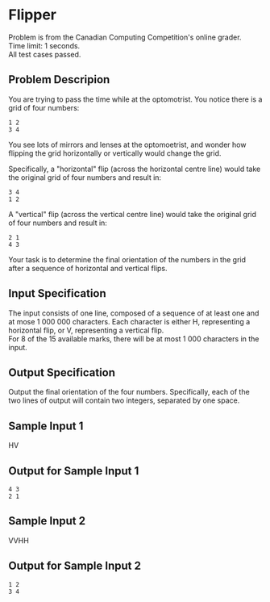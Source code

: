 # Flipper
Problem is from the Canadian Computing Competition's online grader.\
Time limit: 1 seconds.\
All test cases passed.

## Problem Descripion
You are trying to pass the time while at the optomotrist. You notice there is a grid of four numbers:

```
1 2
3 4
```

You see lots of mirrors and lenses at the optomoetrist, and wonder how flipping the grid horizontally or vertically would change the grid.

Specifically, a "horizontal" flip (across the horizontal centre line) would take the original grid of four numbers and result in:

```
3 4
1 2
```

A "vertical" flip (across the vertical centre line) would take the original grid of four numbers and result in:

```
2 1
4 3
```

Your task is to determine the final orientation of the numbers in the grid after a sequence of horizontal and vertical flips.

## Input Specification
The input consists of one line, composed of a sequence of at least one and at mose 1 000 000 characters. Each character is either H, 
representing a horizontal flip, or V, representing a vertical flip.\
For 8 of the 15 available marks, there will be at most 1 000 characters in the input.

## Output Specification
Output the final orientation of the four numbers. Specifically, each of the two lines of output will contain two integers, separated by one space.

## Sample Input 1
HV

## Output for Sample Input 1
```
4 3
2 1
```

## Sample Input 2
VVHH

## Output for Sample Input 2
```
1 2
3 4
```
